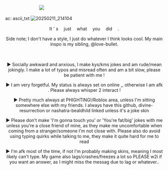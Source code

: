  　  　  　  　     　  　   ![](https://komarev.com/ghpvc/?username=retrobive&label=SPAWN)

ac: ascii_txt
![20250211_214104](https://github.com/user-attachments/assets/5da56b0c-ed8b-407d-ba41-453158834a23)

<p align="center">
It ' s 　just 　what 　you 　did 　.
</p>

<p align="center">
Side note; I don't have a style, I just do whatever I think looks cool. My main inspo is my sibling, @love-bullet.
</p>
 　
<p align="center">
  ► Socially awkward and anxious, I make kys/kms jokes and am rude/mean jokingly. I make a lot of typos and misread often and am a bit slow, please be patient with me !
</p> 
<p align="center">
 ► I am very forgetful. My status is always set on online ,, otherwise I am afk . Please always whisper 2 interact !
</p>
<p align="center">
► Pretty much always at PHIGHTING!/Roblox area, unless I'm sitting somewhere else with my friends. I always have this github, divine-resurrection or nashatra-bealdhild linked unless it's a joke skin
</p>
<p align="center">
  ► Please don't make 'I'm gonna touch you' or 'You're fat/big' jokes with me unless you're a close friend of mine, as they make me uncomfortable when coming from a stranger/someone I'm not close with. Please also do avoid using typing quirks while talking to me, they make it quite hard for me to read
</p>
<p align="center">
 ► I'm afk most of the time, if not I'm probably making skins, meaning I most likely can't type. My game also lags/crashes/freezes a lot so PLEASE w2i if you want an answer, as I might miss the messag due to lag or whatever..
</p>
